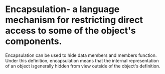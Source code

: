 # Encapsulation- a language mechanism for restricting direct access to some of the object's components. 
Encapsulation can be used to hide data members and members function. Under this definition, encapsulation means that the internal representation of an object isgenerally hidden from view outside of the object's definition.

